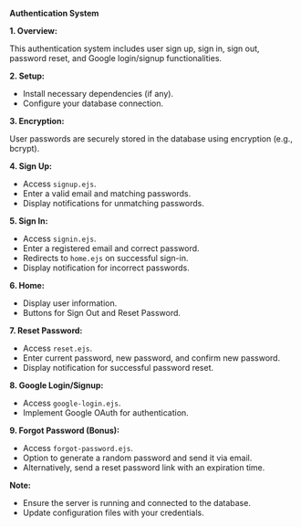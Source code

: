 **Authentication System**

**1. Overview:**

This authentication system includes user sign up, sign in, sign out, password reset, and Google login/signup functionalities.

**2. Setup:**

- Install necessary dependencies (if any).
- Configure your database connection.

**3. Encryption:**

User passwords are securely stored in the database using encryption (e.g., bcrypt).

**4. Sign Up:**

- Access `signup.ejs`.
- Enter a valid email and matching passwords.
- Display notifications for unmatching passwords.

**5. Sign In:**

- Access `signin.ejs`.
- Enter a registered email and correct password.
- Redirects to `home.ejs` on successful sign-in.
- Display notification for incorrect passwords.

**6. Home:**

- Display user information.
- Buttons for Sign Out and Reset Password.

**7. Reset Password:**

- Access `reset.ejs`.
- Enter current password, new password, and confirm new password.
- Display notification for successful password reset.

**8. Google Login/Signup:**

- Access `google-login.ejs`.
- Implement Google OAuth for authentication.

**9. Forgot Password (Bonus):**

- Access `forgot-password.ejs`.
- Option to generate a random password and send it via email.
- Alternatively, send a reset password link with an expiration time.

**Note:**

- Ensure the server is running and connected to the database.
- Update configuration files with your credentials.
